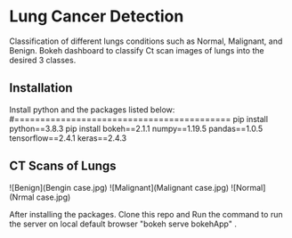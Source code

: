 # Lung Cancer Detection 
Classification of different lungs conditions such as Normal, Malignant, and Benign. Bokeh dashboard to classify Ct scan images of lungs into the desired 3 classes. 

## Installation
Install python and the packages listed below:
#==========================================
pip install python==3.8.3
pip install bokeh==2.1.1
numpy==1.19.5
pandas==1.0.5
tensorflow==2.4.1
keras==2.4.3


## CT Scans of Lungs
![Benign](Bengin case.jpg)
![Malignant](Malignant case.jpg)
![Normal](Nrmal case.jpg)

After installing the packages. Clone this repo and Run the command to run the server on local default browser "bokeh serve bokehApp" .


